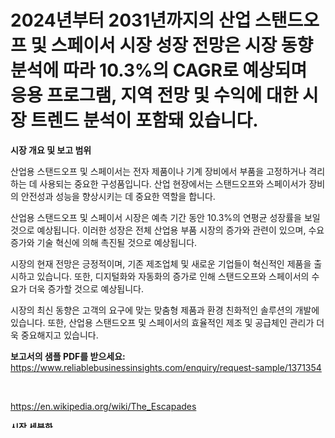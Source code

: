 <p><h1>2024년부터 2031년까지의 산업 스탠드오프 및 스페이서 시장 성장 전망은 시장 동향 분석에 따라 10.3%의 CAGR로 예상되며 응용 프로그램, 지역 전망 및 수익에 대한 시장 트렌드 분석이 포함돼 있습니다.</h1></p><p><strong>시장 개요 및 보고 범위</strong></p>
<p><p>산업용 스탠드오프 및 스페이서는 전자 제품이나 기계 장비에서 부품을 고정하거나 격리하는 데 사용되는 중요한 구성품입니다. 산업 현장에서는 스탠드오프와 스페이서가 장비의 안전성과 성능을 향상시키는 데 중요한 역할을 합니다.</p><p>산업용 스탠드오프 및 스페이서 시장은 예측 기간 동안 10.3%의 연평균 성장률을 보일 것으로 예상됩니다. 이러한 성장은 전체 산업용 부품 시장의 증가와 관련이 있으며, 수요 증가와 기술 혁신에 의해 촉진될 것으로 예상됩니다.</p><p>시장의 현재 전망은 긍정적이며, 기존 제조업체 및 새로운 기업들이 혁신적인 제품을 출시하고 있습니다. 또한, 디지털화와 자동화의 증가로 인해 스탠드오프와 스페이서의 수요가 더욱 증가할 것으로 예상됩니다.</p><p>시장의 최신 동향은 고객의 요구에 맞는 맞춤형 제품과 환경 친화적인 솔루션의 개발에 있습니다. 또한, 산업용 스탠드오프 및 스페이서의 효율적인 제조 및 공급체인 관리가 더욱 중요해지고 있습니다.</p></p>
<p><strong>보고서의 샘플 PDF를 받으세요:</strong> <a href="https://www.reliablebusinessinsights.com/enquiry/request-sample/1371354">https://www.reliablebusinessinsights.com/enquiry/request-sample/1371354</a></p>
<p>&nbsp;</p>
<p><a href="https://en.wikipedia.org/wiki/The_Escapades">https://en.wikipedia.org/wiki/The_Escapades</a></p>
<p><strong>시장 세분화</strong></p>
<p><strong>산업용 스탠드오프 및 스페이서 유형별 시장 분석은 다음과 같이 분류됩니다.:</strong></p>
<p><ul><li>원형 스탠드오프 및 스페이서</li><li>헥스 스탠드오프 및 스페이서</li></ul></p>
<p>&nbsp;</p>
<p><p>산업 스탠드 오프 및 스페이서 시장은 라운드 스탠드 오프 및 스페이서, 헥스 스탠드 오프 및 스페이서로 나뉩니다. 라운드 스탠드 오프 및 스페이서는 원형으로 디자인되어 다양한 산업 분야에서 사용되며, 헥스 스탠드 오프 및 스페이서는 여섯각형으로 디자인되어 보다 안정적인 지지 기능을 제공합니다. 이러한 다양한 유형의 스탠드 오프 및 스페이서는 산업 장비 및 기계에 필수적인 부품으로 활용되고 있습니다.</p></p>
<p><strong>보고서의 샘플 PDF를 받으세요:</strong>&nbsp;<a href="https://www.reliablebusinessinsights.com/enquiry/request-sample/1371354">https://www.reliablebusinessinsights.com/enquiry/request-sample/1371354</a></p>
<p>&nbsp;</p>
<p><strong> 산업용 스탠드오프 및 스페이서 응용 분야별 시장 산업 조사는 다음과 같이 분류됩니다.:</strong></p>
<p><ul><li>자동차</li><li>전기 기기</li><li>커뮤니케이션 장비</li><li>기계 장비</li><li>항공우주</li><li>기타</li></ul></p>
<p><strong><a href="https://www.reliablebusinessinsights.com/industrial-standoffs-and-spacers-market-r1371354">https://www.reliablebusinessinsights.com/industrial-standoffs-and-spacers-market-r1371354</a></strong></p>
<p>&nbsp;</p>
<p><p>산업용 스탠드오프 및 스페이서 시장은 자동차, 전기 가전제품, 통신 장비, 기계 장비, 항공우주 및 기타 분야에 널리 적용됩니다. 자동차 산업에서는 부품 간의 간극을 조절하고 안전성을 유지하기 위해 사용되며, 전기 가전제품 및 통신 장비에서는 회로 보호 및 유지보수를 위한 역할을 합니다. 기계 장비 및 항공우주 분야에서도 중요하게 사용되며, 다양한 산업 분야에서 적용 가능합니다.</p></p>
<p><strong>이 보고서 구매:</strong>&nbsp; <a href="https://www.reliablebusinessinsights.com/purchase/1371354">https://www.reliablebusinessinsights.com/purchase/1371354</a></p>
<p>&nbsp;</p>
<p><strong>지역 측면에서 산업용 스탠드오프 및 스페이서 지역별로 이용 가능한 시장 플레이어는 다음과 같습니다.:</strong></p>
<p><ul>
    <li>
        North America:
        <ul>
            <li>United States</li>
            <li>Canada</li>
        </ul>
    </li>
    <li>
        Europe:
        <ul>
            <li>Germany</li>
            <li>France</li>
            <li>U.K.</li>
            <li>Italy</li>
            <li>Russia</li>
        </ul>
    </li>
    <li>
        Asia-Pacific:
        <ul>
            <li>China</li>
            <li>Japan</li>
            <li>South Korea</li>
            <li>India</li>
            <li>Australia</li>
            <li>China Taiwan</li>
            <li>Indonesia</li>
            <li>Thailand</li>
            <li>Malaysia</li>
        </ul>
    </li>
    <li>
        Latin America:
        <ul>
            <li>Mexico</li>
            <li>Brazil</li>
            <li>Argentina Korea</li>
            <li>Colombia</li>
        </ul>
    </li>
    <li>
        Middle East & Africa:
        <ul>
            <li>Turkey</li>
            <li>Saudi</li>
            <li>Arabia</li>
            <li>UAE</li>
            <li>Korea</li>
        </ul>
    </li>
    </ul></p>
<p>&nbsp;</p>
<p><strong>글로벌 산업용 스탠드오프 및 스페이서 의 새로운 트렌드는 무엇입니까? 시장?</strong></p>
<p><p>글로벌 산업 스탠드 오프 및 스페이서 시장에서 현재 및 떠오르는 트렌드는 자동화 및 디지털화의 증가, 높은 안전 요구 사항 및 지속 가능한 제조 프로세스에 대한 관심 증가 등이다. 또한, 고객의 맞춤형 요구에 맞춰 제품 혁신 및 다양성이 더욱 중요해지고 있으며, 지능형 제조 및 빅 데이터 분석을 통한 생산 효율성 향상이 중요한 이슈로 떠오르고 있다. 또한, 자동차 산업 및 전자 제품 산업에서의 수요 증가로 인해 시장이 더욱 확대될 것으로 예상된다.</p></p>
<p><strong>이 보고서를 구매하기 전에 궁금한 점이 있으면 문의하거나 공유하세요.</strong>- <a href="https://www.reliablebusinessinsights.com/enquiry/pre-order-enquiry/1371354">https://www.reliablebusinessinsights.com/enquiry/pre-order-enquiry/1371354</a></p>
<p>&nbsp;</p>
<p><strong>주요 시장 참여자</strong></p>
<p><p>산업용 스탠드오프 및 스페이서 시장의 수요가 계속 증가하고 있습니다. Keystone Electronics, Assembly Fasteners, W.J. Roberts, Accurate Manufactured Products Group, Ashwani Metals와 같은 회사들은 이 시장에서 경쟁하고 있습니다.</p><p>Keystone Electronics는 전자 부품 분야에서 리더로 인정받고 있으며, 제품의 품질과 다양성으로 유명합니다. Assembly Fasteners는 다양한 산업 분야에서 사용되는 고품질 부품을 생산하고 있습니다. W.J. Roberts는 전통적인 제조업체로, 오랜 역사와 경험을 토대로 고객들에게 안정적인 제품을 제공하고 있습니다.</p><p>최근 몇 년간 산업용 스탠드오프 및 스페이서 시장은 증가세를 보이고 있습니다. 산업 부문의 성장과 함께 이러한 부품들의 수요가 증가하고 있기 때문입니다. 또한, 기술의 발전과 혁신적인 제품의 출시로 인해 시장에 새로운 동향이 나타나고 있습니다.</p><p>위 회사들 중 몇 곳은 실적이 우수하며, 높은 매출을 기록하고 있습니다. 부품 제조 및 공급 분야에서 경쟁 우위를 유지하고 있으며, 고객들로부터 높은 평가를 받고 있습니다.</p><p>산업용 스탠드오프 및 스페이서 시장은 계속해서 성장할 전망이며, 위 기업들은 이 시장에서 높은 경쟁력을 유지하고 있습니다. 혁신적인 제품과 고품질의 서비스를 제공함으로써, 이들은 시장에서 성공을 거두고 있습니다.</p></p>
<p><strong>이 보고서 구매:</strong>&nbsp;&nbsp;<a href="https://www.reliablebusinessinsights.com/purchase/1371354">https://www.reliablebusinessinsights.com/purchase/1371354</a></p>
<p><p><a href="https://issuu.com/reportprime-2/docs/white-light-interferometry-wli-market-size-2030.pp">White Light Interferometry (WLI) Market</a></p><p><a href="https://github.com/KellyLyncyh543964/Market-Research-Report-List-2/blob/main/4107256137117.md">스테인리스 무축 스크류 컨베이어</a></p><p><a href="https://issuu.com/reportprime-2/docs/regenerative-thermal-oxidizer-rto-market-size-2030">Regenerative Thermal Oxidizer (RTO) Market</a></p><p><a href="https://github.com/laholand/Market-Research-Report-List-4/blob/main/6909771137116.md">자동 충전 기계</a></p></p>